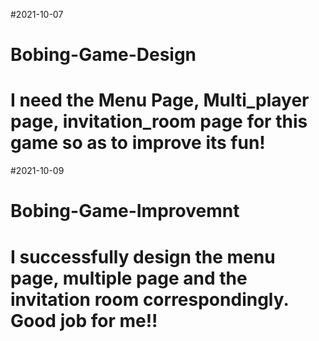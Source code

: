 #2021-10-07
# Bobing-Game-Design
# I need the Menu Page, Multi_player page, invitation_room page for this game so as to improve its fun!


#2021-10-09
# Bobing-Game-Improvemnt
# I successfully design the menu page, multiple page and the invitation room correspondingly. Good job for me!!
